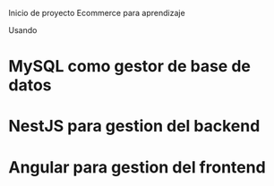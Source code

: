 Inicio de proyecto Ecommerce para aprendizaje

Usando

# MySQL como gestor de base de datos

# NestJS para gestion del backend

# Angular para gestion del frontend
